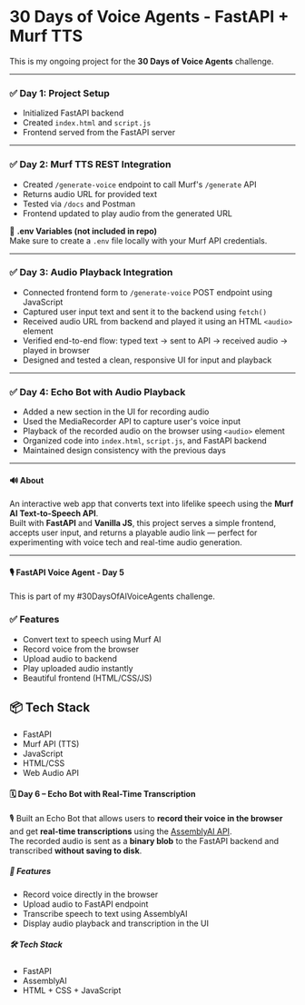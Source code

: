 # 30 Days of Voice Agents - FastAPI + Murf TTS

This is my ongoing project for the **30 Days of Voice Agents** challenge.

---

### ✅ Day 1: Project Setup
- Initialized FastAPI backend  
- Created `index.html` and `script.js`  
- Frontend served from the FastAPI server  

---

### ✅ Day 2: Murf TTS REST Integration
- Created `/generate-voice` endpoint to call Murf's `/generate` API  
- Returns audio URL for provided text  
- Tested via `/docs` and Postman  
- Frontend updated to play audio from the generated URL  

🔐 **.env Variables (not included in repo)**  
Make sure to create a `.env` file locally with your Murf API credentials.

---

### ✅ Day 3: Audio Playback Integration
- Connected frontend form to `/generate-voice` POST endpoint using JavaScript  
- Captured user input text and sent it to the backend using `fetch()`  
- Received audio URL from backend and played it using an HTML `<audio>` element  
- Verified end-to-end flow: typed text → sent to API → received audio → played in browser  
- Designed and tested a clean, responsive UI for input and playback  

---

### ✅ Day 4: Echo Bot with Audio Playback
- Added a new section in the UI for recording audio
- Used the MediaRecorder API to capture user's voice input
- Playback of the recorded audio on the browser using `<audio>` element
- Organized code into `index.html`, `script.js`, and FastAPI backend
- Maintained design consistency with the previous days

---

#### 🔊 About

An interactive web app that converts text into lifelike speech using the **Murf AI Text-to-Speech API**.  
Built with **FastAPI** and **Vanilla JS**, this project serves a simple frontend, accepts user input, and returns a playable audio link — perfect for experimenting with voice tech and real-time audio generation.

---
#### 🎙️ FastAPI Voice Agent - Day 5

This is part of my #30DaysOfAIVoiceAgents challenge.

### ✅ Features
- Convert text to speech using Murf AI
- Record voice from the browser
- Upload audio to backend
- Play uploaded audio instantly
- Beautiful frontend (HTML/CSS/JS)

## 📦 Tech Stack
- FastAPI
- Murf API (TTS)
- JavaScript
- HTML/CSS
- Web Audio API



#### 🗓️ Day 6 – Echo Bot with Real-Time Transcription

🎙️ Built an Echo Bot that allows users to **record their voice in the browser** and get **real-time transcriptions** using the [AssemblyAI API](https://www.assemblyai.com/).  
The recorded audio is sent as a **binary blob** to the FastAPI backend and transcribed **without saving to disk**.

##### 🔧 Features
- Record voice directly in the browser  
- Upload audio to FastAPI endpoint  
- Transcribe speech to text using AssemblyAI  
- Display audio playback and transcription in the UI

##### 🛠 Tech Stack
- FastAPI  
- AssemblyAI  
- HTML + CSS + JavaScript

